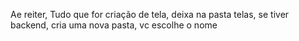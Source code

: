 Ae reiter, Tudo que for criação de tela, deixa na pasta telas, se tiver backend, cria uma nova pasta, vc escolhe o nome